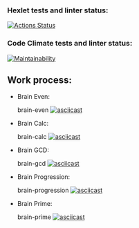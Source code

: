 ### Hexlet tests and linter status:
[![Actions Status](https://github.com/igorKolomitseff/python-project-lvl1/workflows/hexlet-check/badge.svg)](https://github.com/igorKolomitseff/python-project-lvl1/actions)

### Code Climate tests and linter status:
[![Maintainability](https://api.codeclimate.com/v1/badges/5b352688bcadf9aacb1b/maintainability)](https://codeclimate.com/github/igorKolomitseff/python-project-lvl1/maintainability)

## Work process:

+ Brain Even:

    brain-even
[![asciicast](https://asciinema.org/a/QOZNjrU0JiS5bt3ZUSWOuPpXK.svg)](https://asciinema.org/a/QOZNjrU0JiS5bt3ZUSWOuPpXK)
+ Brain Calc:

    brain-calc
[![asciicast](https://asciinema.org/a/4x9znbxvFRdkoZ2vNzDIWaLzf.svg)](https://asciinema.org/a/4x9znbxvFRdkoZ2vNzDIWaLzf)

+ Brain GCD:

    brain-gcd
[![asciicast](https://asciinema.org/a/92LiaqCQjW638bXktTR1Ipb7X.svg)](https://asciinema.org/a/92LiaqCQjW638bXktTR1Ipb7X)

+ Brain Progression:
              
    brain-progression
[![asciicast](https://asciinema.org/a/xYh0ZifkfYbiaEgDAU4gUbgCR.svg)](https://asciinema.org/a/xYh0ZifkfYbiaEgDAU4gUbgCR)

+ Brain Prime:

    brain-prime
[![asciicast](https://asciinema.org/a/lI983b84zSZof8XeAJNReYXfa.svg)](https://asciinema.org/a/lI983b84zSZof8XeAJNReYXfa)